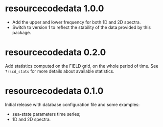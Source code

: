 # resourcecodedata 1.0.0

- Add the upper and lower frequency for both 1D and 2D spectra.
- Switch to version 1 to reflect the stability of the data provided by this package.

# resourcecodedata 0.2.0

Add statistics computed on the FIELD grid, on the whole period of time. See `?rscd_stats`
for more details about available statistics.

# resourcecodedata 0.1.0

Initial release with database configuration file and some examples:
   - sea-state parameters time series;
   - 1D and 2D spectra.
